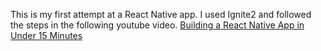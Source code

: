 This is my first attempt at a React Native app. I used Ignite2 and followed the steps in the following youtube video. [Building a React Native App in Under 15 Minutes](https://www.youtube.com/watch?v=lv00UOXxy0g)
